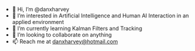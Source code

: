 - 👋 Hi, I’m @danxharvey
- 👀 I’m interested in Artificial Intelligence and Human AI Interaction in an applied environment
- 🌱 I’m currently learning Kalman Filters and Tracking
- 💞️ I’m looking to collaborate on anything
- 📫 Reach me at danxharvey@hotmail.com

<!---
danxharvey/danxharvey is a ✨ special ✨ repository because its `README.md` (this file) appears on your GitHub profile.
You can click the Preview link to take a look at your changes.
--->
